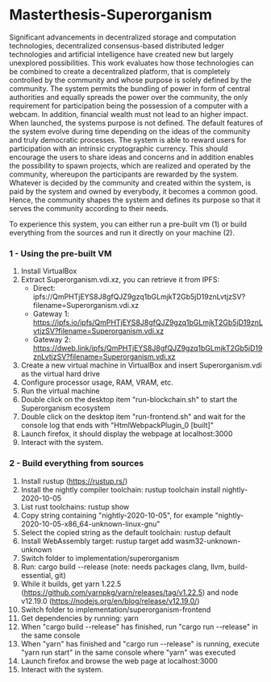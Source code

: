 # Masterthesis-Superorganism
Significant advancements in decentralized storage and computation
technologies, decentralized consensus-based distributed ledger
technologies and artificial intelligence have created new but largely
unexplored possibilities. This work evaluates how those technologies
can be combined to create a decentralized platform, that is completely
controlled by the community and whose purpose is solely defined by the
community. The system permits the bundling of power in form of
central authorities and equally spreads the power over the community,
the only requirement for participation being the possession of a
computer with a webcam. In addition, financial wealth must not lead
to an higher impact. When launched, the systems purpose is not
defined. The default features of the system evolve during time
depending on the ideas of the community and truly democratic
processes. The system is able to reward users for participation with an
intrinsic cryptographic currency. This should encourage the users to
share ideas and concerns and in addition enables the possibility to
spawn projects, which are realized and operated by the community,
whereupon the participants are rewarded by the system. Whatever is
decided by the community and created within the system, is paid by
the system and owned by everybody, it becomes a common good.
Hence, the community shapes the system and defines its purpose so
that it serves the community according to their needs.

To experience this system, you can either run a pre-built vm (1) or build everything from the sources and run it directly on your machine (2).

### 1 - Using the pre-built VM
1) Install VirtualBox
2) Extract Superorganism.vdi.xz, you can retrieve it from IPFS:
   - Direct: ipfs://QmPHTjEYS8J8gfQJZ9gzq1bGLmjkT2Gb5jD19znLvtjzSV?filename=Superorganism.vdi.xz
   - Gateway 1: https://ipfs.io/ipfs/QmPHTjEYS8J8gfQJZ9gzq1bGLmjkT2Gb5jD19znLvtjzSV?filename=Superorganism.vdi.xz
   - Gateway 2: https://dweb.link/ipfs/QmPHTjEYS8J8gfQJZ9gzq1bGLmjkT2Gb5jD19znLvtjzSV?filename=Superorganism.vdi.xz
3) Create a new virtual machine in VirtualBox and insert Superorganism.vdi as the virtual hard drive
4) Configure processor usage, RAM, VRAM, etc.
5) Run the virtual machine
6) Double click on the desktop item "run-blockchain.sh" to start the Superorganism ecosystem
7) Double click on the desktop item "run-frontend.sh" and wait for the console log that ends with "HtmlWebpackPlugin_0 [built]"
8) Launch firefox, it should display the webpage at localhost:3000
9) Interact with the system.

### 2 - Build everything from sources
1) Install rustup (https://rustup.rs/)
2) Install the nightly compiler toolchain: rustup toolchain install nightly-2020-10-05
3) List rust toolchains: rustup show
4) Copy string containing "nightly-2020-10-05", for example "nightly-2020-10-05-x86_64-unknown-linux-gnu"
5) Select the copied string as the default toolchain: rustup default <copied toolchain string>
6) Install WebAssembly target: rustup target add wasm32-unknown-unknown
7) Switch folder to implementation/superorganism
8) Run: cargo build --release (note: needs packages clang, llvm, build-essential, git)
9) While it builds, get yarn 1.22.5 (https://github.com/yarnpkg/yarn/releases/tag/v1.22.5) and node v12.19.0 (https://nodejs.org/en/blog/release/v12.19.0/)
10) Switch folder to implementation/superorganism-frontend
11) Get dependencies by running: yarn
12) When "cargo build --release" has finished, run "cargo run --release" in the same console
13) When "yarn" has finished and "cargo run --release" is running, execute "yarn run start" in the same console where "yarn" was executed
14) Launch firefox and browse the web page at localhost:3000
15) Interact with the system.
